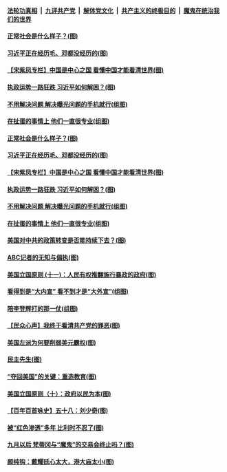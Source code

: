 

####  [法轮功真相](../../../../basic/blob/master/README.md?t=08040631) &nbsp;|&nbsp; [九评共产党](../../../../9ping.md/blob/master/README.md?t=08040631) &nbsp;|&nbsp; [解体党文化](../../../../jtdwh.md/blob/master/README.md?t=08040631)  &nbsp;|&nbsp; [共产主义的终极目的](../../../../gczydzjmd.md/blob/master/README.md?t=08040631) &nbsp;|&nbsp; [魔鬼在统治我们的世界](../../../../mgztzwmdsj.md/blob/master/README.md?t=08040631) 

#### [正常社会是什么样子？(图)](../pages/p4/941700.md?t=08040631) 

#### [习近平正在经历毛、邓都没经历的(图)](../pages/p4/941747.md?t=08040631) 

#### [【宋紫凤专栏】中国是中心之国 看懂中国才能看清世界(图)](../pages/p4/941573.md?t=08040631) 

#### [执政运势一路狂跌 习近平如何解困？(图)](../pages/p4/941698.md?t=08040631) 

#### [不用解决问题 解决曝光问题的手机就行(组图)](../pages/p4/941690.md?t=08040631) 

#### [在扯蛋的事情上 他们一直很专业(组图)](../pages/p4/941692.md?t=08040631) 

#### [正常社会是什么样子？(图)](../pages/p4/941700.md?t=08040631) 

#### [习近平正在经历毛、邓都没经历的(图)](../pages/p4/941747.md?t=08040631) 

#### [【宋紫凤专栏】中国是中心之国 看懂中国才能看清世界(图)](../pages/p4/941573.md?t=08040631) 

#### [执政运势一路狂跌 习近平如何解困？(图)](../pages/p4/941698.md?t=08040631) 

#### [不用解决问题 解决曝光问题的手机就行(组图)](../pages/p4/941690.md?t=08040631) 

#### [在扯蛋的事情上 他们一直很专业(组图)](../pages/p4/941692.md?t=08040631) 

#### [美国对中共的政策转变是否能持续下去？(图)](../pages/p4/941687.md?t=08040631) 

#### [ABC记者的无知与偏执(图)](../pages/p4/941696.md?t=08040631) 

#### [美国立国原则 (十一)：人民有权推翻施行暴政的政府(图)](../pages/p4/941686.md?t=08040631) 

#### [看得到是“大内宣” 看不到才是“大外宣”(组图)](../pages/p4/941608.md?t=08040631) 

#### [陪李登辉打的那一仗(组图)](../pages/p4/941585.md?t=08040631) 

#### [【民众心声】我终于看清共产党的罪恶(图)](../pages/p4/940386.md?t=08040631) 

#### [美国左派为何要削弱美元霸权(图)](../pages/p4/941575.md?t=08040631) 

#### [民主先生(图)](../pages/p4/941572.md?t=08040631) 

#### [“夺回美国”的关键：重造教育(图)](../pages/p4/941561.md?t=08040631) 

#### [美国立国原则（十）：政府以民为本(图)](../pages/p4/941594.md?t=08040631) 

#### [【百年百首咏史】五十八：刘少奇(图)](../pages/p4/941591.md?t=08040631) 

#### [被“红色渗透”多年 比利时不忍了(图)](../pages/p4/941505.md?t=08040631) 

#### [九月以后 梵蒂冈与“魔鬼”的交易会终止吗？(图)](../pages/p4/941486.md?t=08040631) 

#### [颜纯钩：戴耀廷心太大，港大庙太小(图)](../pages/p4/941489.md?t=08040631) 

